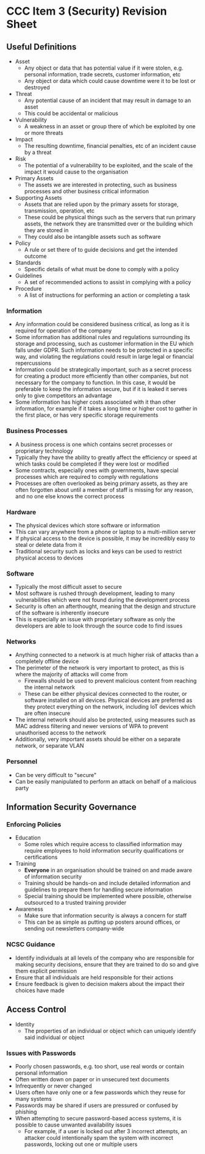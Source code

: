 # CCC Item 3 (Security) Revision Sheet

## Useful Definitions

- Asset
  - Any object or data that has potential value if it were stolen, e.g. personal information, trade secrets, customer information, etc
  - Any object or data which could cause downtime were it to be lost or destroyed
- Threat
  - Any potential cause of an incident that may result in damage to an asset
  - This could be accidental or malicious
- Vulnerability
  - A weakness in an asset or group there of which be exploited by one or more threats
- Impact
  - The resulting downtime, financial penalties, etc of an incident cause by a threat
- Risk
  - The potential of a vulnerability to be exploited, and the scale of the impact it would cause to the organisation
- Primary Assets
  - The assets we are interested in protecting, such as business processes and other business critical information
- Supporting Assets
  - Assets that are relied upon by the primary assets for storage, transmission, operation, etc
  - These could be physical things such as the servers that run primary assets, the network they are transmitted over or the building which they are stored in
  - They could also be intangible assets such as software
- Policy
  - A rule or set there of to guide decisions and get the intended outcome
- Standards
  - Specific details of what must be done to comply with a policy
- Guidelines
  - A set of recommended actions to assist in complying with a policy
- Procedure
  - A list of instructions for performing an action or completing a task

### Information

- Any information could be considered business critical, as long as it is required for operation of the company
- Some information has additional rules and regulations surrounding its storage and processing, such as customer information in the EU which falls under GDPR. Such information needs to be protected in a specific way, and violating the regulations could result in large legal or financial repercussions
- Information could be strategically important, such as a secret process for creating a product more efficiently than other companies, but not necessary for the company to function. In this case, it would be preferable to keep the information secure, but if it is leaked it serves only to give competitors an advantage
- Some information has higher costs associated with it than other information, for example if it takes a long time or higher cost to gather in the first place, or has very specific storage requirements

### Business Processes

- A business process is one which contains secret processes or proprietary technology
- Typically they have the ability to greatly affect the efficiency or speed at which tasks could be completed if they were lost or modified
- Some contracts, especially ones with governments, have special processes which are required to comply with regulations
- Processes are often overlooked as being primary assets, as they are often forgotten about until a member of staff is missing for any reason, and no one else knows the correct process

### Hardware

- The physical devices which store software or information
- This can vary anywhere from a phone or laptop to a multi-million server
- If physical access to the device is possible, it may be incredibly easy to steal or delete data from it
- Traditional security such as locks and keys can be used to restrict physical access to devices

### Software

- Typically the most difficult asset to secure
- Most software is rushed through development, leading to many vulnerabilities which were not found during the development process
- Security is often an afterthought, meaning that the design and structure of the software is inherently insecure
- This is especially an issue with proprietary software as only the developers are able to look through the source code to find issues

### Networks

- Anything connected to a network is at much higher risk of attacks than a completely offline device
- The perimeter of the network is very important to protect, as this is where the majority of attacks will come from
  - Firewalls should be used to prevent malicious content from reaching the internal network
  - These can be either physical devices connected to the router, or software installed on all devices. Physical devices are preferred as they protect everything on the network, including IoT devices which are often insecure
- The internal network should also be protected, using measures such as MAC address filtering and newer versions of WPA to prevent unauthorised access to the network
- Additionally, very important assets should be either on a separate network, or separate VLAN

### Personnel

- Can be very difficult to "secure"
- Can be easily manipulated to perform an attack on behalf of a malicious party

## Information Security Governance

### Enforcing Policies

- Education
  - Some roles which require access to classified information may require employees to hold information security qualifications or certifications
- Training
  - **Everyone** in an organisation should be trained on and made aware of information security
  - Training should be hands-on and include detailed information and guidelines to prepare them for handling secure information
  - Special training should be implemented where possible, otherwise outsourced to a trusted training provider
- Awareness
  - Make sure that information security is always a concern for staff
  - This can be as simple as putting up posters around offices, or sending out newsletters company-wide

### NCSC Guidance

- Identify individuals at all levels of the company who are responsible for making security decisions, ensure that they are trained to do so and give them explicit permission
- Ensure that all individuals are held responsible for their actions
- Ensure feedback is given to decision makers about the impact their choices have made

## Access Control

- Identity
  - The properties of an individual or object which can uniquely identify said individual or object

### Issues with Passwords

- Poorly chosen passwords, e.g. too short, use real words or contain personal information
- Often written down on paper or in unsecured text documents
- Infrequently or never changed
- Users often have only one or a few passwords which they reuse for many systems
- Passwords may be shared if users are pressured or confused by phishing
- When attempting to secure password-based access systems, it is possible to cause unwanted availability issues
  - For example, if a user is locked out after 3 incorrect attempts, an attacker could intentionally spam the system with incorrect passwords, locking out one or multiple users